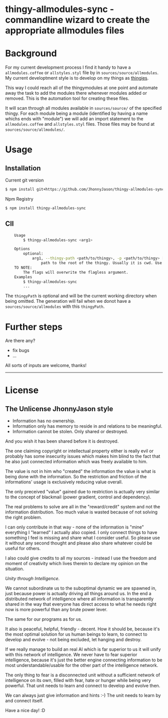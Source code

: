 # thingy-allmodules-sync - commandline wizard to create the appropriate allmodules files

# Background
For my current development process I find it handy to have a `allmodules.coffee` or `allstyles.styl` file by in `sources/source/allmodules`.
My current developtment style is to develop on my things as [thingies](https://hackmd.io/CWQerPTRR0CrRd-gpKKd-Q).

This way I could reach all of the thingymodules at one point and automate away the task to add the modules there whenever modules added or removed.
This is the automation tool for creating these files.

It will scan through all modules available in `sources/source/` of the specified thingy.
For each module being a module (identified by having a name whichs ends with "module") we will add an import statement
to the `allmodules.coffee` and `allstyles.styl` files. Those files may be found at `sources/source/allmodules/`.

# Usage
Installation
------------

Current git version
``` sh
$ npm install git+https://github.com/JhonnyJason/thingy-allmodules-sync-output.git
```
Npm Registry
``` sh
$ npm install thingy-allmodules-sync
```

ClI
-----

```sh
    Usage
        $ thingy-allmodules-sync <arg1>

    Options
        optional:
            arg1, --thingy-path <path/to/thingy>, -p <path/to/thingy> [default: ./ ]
                path to the root of the thingy. Usually it is cwd. Use it if you call this script from somewhere else.
    TO NOTE:
        The flags will overwrite the flagless argument.
    Examples
        $ thingy-allmodules-sync 
        ...
```

The `thingyPath` is optional and will be the current working directory when being omitted.
The generation will fail when we donot have a `sources/source/allmodules` with this `thingyPath`.

 
# Further steps
Are there any? 

- fix bugs
- ...

All sorts of inputs are welcome, thanks!

---

# License

## The Unlicense JhonnyJason style

- Information has no ownership.
- Information only has memory to reside in and relations to be meaningful.
- Information cannot be stolen. Only shared or destroyed.

And you wish it has been shared before it is destroyed.

The one claiming copyright or intellectual property either is really evil or probably has some insecurity issues which makes him blind to the fact that he also just connected information which was freely available to him.

The value is not in him who "created" the information the value is what is being done with the information.
So the restriction and friction of the informations' usage is exclusively reducing value overall.

The only preceived "value" gained due to restriction is actually very similar to the concept of blackmail (power gradient, control and dependency).

The real problems to solve are all in the "reward/credit" system and not the information distribution. Too much value is wasted because of not solving the right problem.

I can only contribute in that way - none of the information is "mine" everything I "learned" I actually also copied.
I only connect things to have something I feel is missing and share what I consider useful. So please use it without any second thought and please also share whatever could be useful for others. 

I also could give credits to all my sources - instead I use the freedom and moment of creativity which lives therein to declare my opinion on the situation. 

*Unity through Intelligence.*

We cannot subordinate us to the suboptimal dynamic we are spawned in, just because power is actually driving all things around us.
In the end a distributed network of intelligence where all information is transparently shared in the way that everyone has direct access to what he needs right now is more powerful than any brute power lever.

The same for our programs as for us.

It also is peaceful, helpful, friendly - decent. How it should be, because it's the most optimal solution for us human beings to learn, to connect to develop and evolve - not being excluded, let hanging and destroy.

If we really manage to build an real AI which is far superior to us it will unify with this network of intelligence.
We never have to fear superior intelligence, because it's just the better engine connecting information to be most understandable/usable for the other part of the intelligence network.

The only thing to fear is a disconnected unit without a sufficient network of intelligence on its own, filled with fear, hate or hunger while being very powerful. That unit needs to learn and connect to develop and evolve then.

We can always just give information and hints :-) The unit needs to learn by and connect itself.

Have a nice day! :D